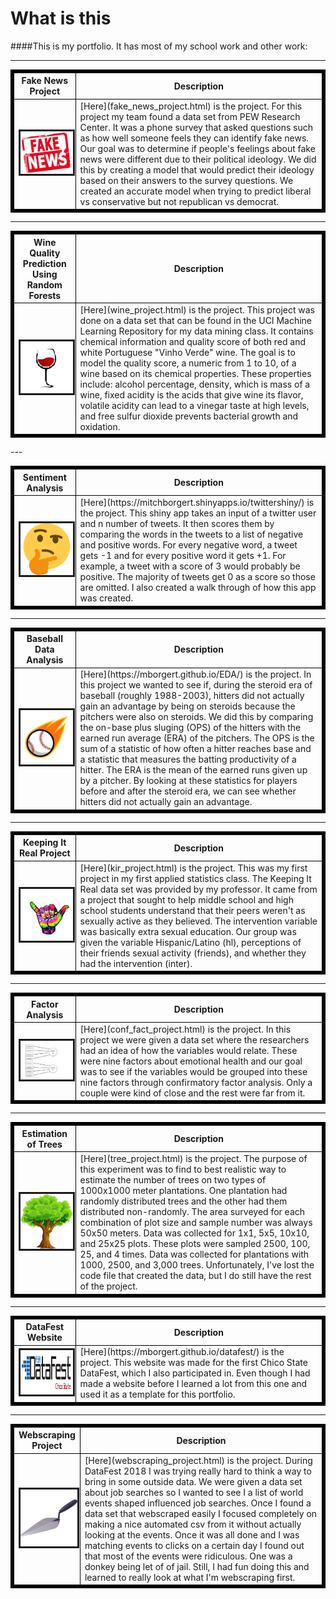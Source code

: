 

# What is this

####This is my portfolio. It has most of my school work and other work: 

---

<table  border="5" bordercolor="black" align="center">
<colgroup>
<col width="20%" />
<col width="80%" />
</colgroup>

<thead>
<tr class="header">
<th align="center" >Fake News Project</th>
<th align="center" >Description</th>
</tr>
</thead>

<tbody>
<tr>
  <td><a href=fake_news_project.html><img src="images/fakenews.jpg" alt="" border=3></img> </td>  
  <td> [Here](fake_news_project.html) is the project. For this project my team found a data set from PEW Research Center. It was a phone survey that asked questions such as how well someone feels they can identify fake news. Our goal was to determine if people's feelings about fake news were different due to their political ideology. We did this by creating a model that would predict their ideology based on their answers to the survey questions. We created an accurate model when trying to predict liberal vs conservative but not republican vs democrat.</td>
</td>
</tr>

</tbody>
</table>

---


<table  border="5" bordercolor="black" align="center">
<colgroup>
<col width="20%" />
<col width="80%" />
</colgroup>

<thead>
<tr class="header">
<th align="center" >Wine Quality Prediction Using Random Forests</th>
<th align="center" >Description</th>
</tr>
</thead>

<tbody>
<tr>
  <td><a href=wine_project.html><img src="images/wine.jpg" alt="" border=3></img> </td>  
  <td> [Here](wine_project.html) is the project. This project was done on a data set that can be found in the UCI Machine Learning Repository for my data mining class. It contains chemical information and quality score of both red and white Portuguese "Vinho Verde" wine. The goal is to model the quality score, a numeric from 1 to 10, of a wine based on its chemical properties. These properties include: alcohol percentage, density, which is mass of a wine, fixed acidity is the acids that give wine its flavor, volatile acidity can lead to a vinegar taste at high levels, and free sulfur dioxide prevents bacterial growth and oxidation. </td>
</td>
</tr>

</tbody>
</table>
---

<table  border="5" bordercolor="black" align="center">
<colgroup>
<col width="20%" />
<col width="80%" />
</colgroup>

<thead>
<tr class="header">
<th align="center" >Sentiment Analysis</th>
<th align="center" >Description</th>
</tr>
</thead>

<tbody>
<tr>
  <td><a href=https://mitchborgert.shinyapps.io/twittershiny/><img src="images/think.png" alt="" border=3></img> </td>  
  <td> [Here](https://mitchborgert.shinyapps.io/twittershiny/) is the project. This shiny app takes an input of a twitter user and n number of tweets. It then scores them by comparing the words in the tweets to a list of negative and positive words. For every negative word, a tweet gets -1 and for every positive word it gets +1. For example, a tweet with a score of 3 would probably be positive. The majority of tweets get 0 as a score so those are omitted. I also created a walk through of how this app was created.  </td>
</td>
</tr>

</tbody>
</table>

---

<table  border="5" bordercolor="black" align="center">
<colgroup>
<col width="20%" />
<col width="80%" />
</colgroup>

<thead>
<tr class="header">
<th align="center" >Baseball Data Analysis</th>
<th align="center" >Description</th>
</tr>
</thead>

<tbody>
<tr>
  <td><a href=https://mborgert.github.io/EDA/><img src="images/baseball.jpg" alt="" border=3></img> </td>  
  <td> [Here](https://mborgert.github.io/EDA/) is the project. In this project we wanted to see if, during the steroid era of baseball (roughly 1988-2003), hitters did not actually gain an advantage by being on steroids because the pitchers were also on steroids. We did this by comparing the on-base plus sluging (OPS) of the hitters with the earned run average (ERA) of the pitchers. The OPS is the sum of a statistic of how often a hitter reaches base and a statistic that measures the batting productivity of a hitter. The ERA is the mean of the earned runs given up by a pitcher. By looking at these statistics for players before and after the steroid era, we can see whether hitters did not actually gain an advantage. </td>
</td>
</tr>

</tbody>
</table>

---

<table  border="5" bordercolor="black" align="center">
<colgroup>
<col width="20%" />
<col width="80%" />
</colgroup>

<thead>
<tr class="header">
<th align="center" >Keeping It Real Project</th>
<th align="center" >Description</th>
</tr>
</thead>

<tbody>
<tr>
  <td><a href=kir_project.html><img src="images/keeping_it_real.jpg" alt="" border=3></img> </td>  
  <td> [Here](kir_project.html) is the project. This was my first project in my first applied statistics class. The Keeping It Real data set was provided by my professor. It came from a project that sought to help middle school and high school students understand that their peers weren't as sexually active as they believed. The intervention variable was basically extra sexual education. Our group was given the variable Hispanic/Latino (hl), perceptions of their friends sexual activity (friends), and whether they had the intervention (inter).  </td>
</td>
</tr>

</tbody>
</table>

---

<table  border="5" bordercolor="black" align="center">
<colgroup>
<col width="20%" />
<col width="80%" />
</colgroup>

<thead>
<tr class="header">
<th align="center" >Factor Analysis</th>
<th align="center" >Description</th>
</tr>
</thead>

<tbody>
<tr>
  <td><a href=conf_fact_project.html><img src="images/factor.png" alt="" border=3></img> </td>  
  <td> [Here](conf_fact_project.html) is the project. In this project we were given a data set where the researchers had an idea of how the variables would relate. These were nine factors about emotional health and our goal was to see if the variables would be grouped into these nine factors through confirmatory factor analysis. Only a couple were kind of close and the rest were far from it.  </td>
</td>
</tr>

</tbody>
</table>

---


<table  border="5" bordercolor="black" align="center">
<colgroup>
<col width="20%" />
<col width="80%" />
</colgroup>

<thead>
<tr class="header">
<th align="center" >Estimation of Trees</th>
<th align="center" >Description</th>
</tr>
</thead>

<tbody>
<tr>
  <td><a href=tree_project.html><img src="images/tree.jpg" alt="" border=3></img> </td>  
  <td> [Here](tree_project.html) is the project. The purpose of this experiment was to find to best realistic way to estimate the number of trees on two types of 1000x1000 meter plantations. One plantation had randomly distributed trees and the other had them distributed non-randomly. The area surveyed for each combination of plot size and sample number was always 50x50 meters. Data was collected for 1x1, 5x5, 10x10, and 25x25 plots. These plots were sampled 2500, 100, 25, and 4 times. Data was collected for plantations with 1000, 2500, and 3,000 trees. Unfortunately, I've lost the code file that created the data, but I do still have the rest of the project.  </td>
</td>
</tr>

</tbody>
</table>

---

<table  border="5" bordercolor="black" align="center">
<colgroup>
<col width="20%" />
<col width="80%" />
</colgroup>

<thead>
<tr class="header">
<th align="center" >DataFest Website</th>
<th align="center" >Description</th>
</tr>
</thead>

<tbody>
<tr>
  <td><a href=https://mborgert.github.io/datafest/><img src="images/datafest.png" alt="" border=3></img> </td>  
  <td> [Here](https://mborgert.github.io/datafest/) is the project. This website was made for the first Chico State DataFest, which I also participated in. Even though I had made a website before I learned a lot from this one and used it as a template for this portfolio.  </td>
</td>
</tr>

</tbody>
</table>

---

<table  border="5" bordercolor="black" align="center">
<colgroup>
<col width="20%" />
<col width="80%" />
</colgroup>

<thead>
<tr class="header">
<th align="center" >Webscraping Project</th>
<th align="center" >Description</th>
</tr>
</thead>

<tbody>
<tr>
  <td><a href=webscraping_project.html><img src="images/trowel.jpg" alt="" border=3></img> </td>  
  <td> [Here](webscraping_project.html) is the project. During DataFest 2018 I was trying really hard to think a way to bring in some outside data. We were given a data set about job searches so I wanted to see I a list of world events shaped influenced job searches. Once I found a data set that webscraped easily I focused completely on making a nice automated csv from it without actually looking at the events. Once it was all done and I was matching events to clicks on a certain day I found out that most of the events were ridiculous. One was a donkey being let of of jail. Still, I had fun doing this and learned to really look at what I'm webscraping first.  </td>
</td>
</tr>

</tbody>
</table>






